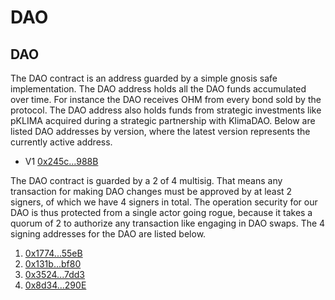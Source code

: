 # DAO

## DAO

The DAO contract is an address guarded by a simple gnosis safe implementation. The DAO address holds all the DAO funds accumulated over time. For instance the DAO receives OHM from every bond sold by the protocol. The DAO address also holds funds from strategic investments like pKLIMA acquired during a strategic partnership with KlimaDAO. Below are listed DAO addresses by version, where the latest version represents the currently active address.

* V1 [0x245c...988B](https://etherscan.io/address/0x245cc372C84B3645Bf0Ffe6538620B04a217988B)

The DAO contract is guarded by a 2 of 4 multisig. That means any transaction for making DAO changes must be approved by at least 2 signers, of which we have 4 signers in total. The operation security for our DAO is thus protected from a single actor going rogue, because it takes a quorum of 2 to authorize any transaction like engaging in DAO swaps. The 4 signing addresses for the DAO are listed below.

1. [0x1774...55eB](https://etherscan.io/address/0x1774B6106d7E969d467396a5e90089FeaD6E55eB)
2. [0x131b...bf80](https://etherscan.io/address/0x131bd1A2827ccEb2945B2e3B91Ee1Bf736cCbf80)
3. [0x3524...7dd3](https://etherscan.io/address/0x3524c03D39A13D51485419A17586286A6b617dd3)
4. [0x8d34...290E](https://etherscan.io/address/0x8d34EA6fb1Ed6B60F94ac6CD01dD1181ef12290E)

